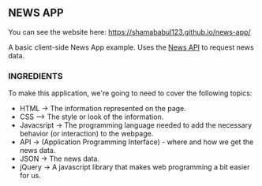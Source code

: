NEWS APP
--------

You can see the website here:  https://shamababul123.github.io/news-app/

A basic client-side News App example.
Uses the [News API](https://newsapi.org/) to request news data.

### INGREDIENTS
To make this application, we're going to need to cover the following topics:
 * HTML -> The information represented on the page.
 * CSS --> The style or look of the information.
 * Javacsript -> The programming language needed to add the necessary behavior (or interaction) to the webpage.
 * API -> (Application Programming Interface) - where and how we get the news data.
 * JSON -> The news data.
 * jQuery -> A javascript library that makes web programming a bit easier for us.
